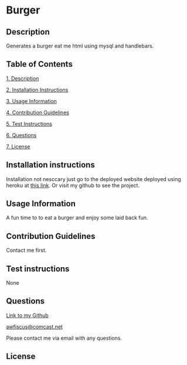 # Burger

## Description

Generates a burger eat me html using mysql and handlebars.

## Table of Contents

[1. Description](#description)

[2. Installation Instructions](#installation-instructions)

[3. Usage Information](#usage-information)

[4. Contribution Guidelines](#contribution-guidelines)

[5. Test Instructions](#test-instructions)

[6. Questions](#questions)

[7. License](#license)

## Installation instructions

Installation not nesccary just go to the deployed website deployed using heroku at [this link](https://murmuring-badlands-01547.herokuapp.com/). Or visit my github to see the project.

## Usage Information

A fun time to to eat a burger and enjoy some laid back fun.

## Contribution Guidelines

Contact me first.

## Test instructions

None

## Questions

[Link to my Github](https://github.com/awfiscus)

awfiscus@comcast.net

Please contact me via email with any questions.

## License
